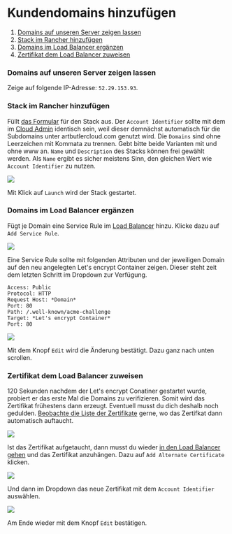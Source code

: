 # Kundendomains hinzufügen

1. [Domains auf unseren Server zeigen lassen](#domains-auf-unseren-server-zeigen-lassen)
2. [Stack im Rancher hinzufügen](#stack-im-rancher-hinzufgen)
3. [Domains im Load Balancer ergänzen](#domains-im-load-balancer-ergnzen)
4. [Zertifikat dem Load Balancer zuweisen](#zertifikat-dem-load-balancer-zuweisen)

### Domains auf unseren Server zeigen lassen

Zeige auf folgende IP-Adresse: `52.29.153.93`.
    
### Stack im Rancher hinzufügen

Füllt [das Formular][1] für den Stack aus. Der `Account Identifier` sollte mit dem im [Cloud Admin][2] identisch sein, weil dieser demnächst automatisch für die Subdomains unter artbutlercloud.com genutzt wird. Die `Domains` sind ohne Leerzeichen mit Kommata zu trennen. Gebt bitte beide Varianten mit und ohne www an. `Name` und `Description` des Stacks können frei gewählt werden. Als `Name` ergibt es sicher meistens Sinn, den gleichen Wert wie `Account Identifier` zu nutzen.

![](https://artbutler.s3.amazonaws.com/howto/step2.png)

Mit Klick auf `Launch` wird der Stack gestartet.

### Domains im Load Balancer ergänzen

Fügt je Domain eine Service Rule im [Load Balancer][3] hinzu. Klicke dazu auf `Add Service Rule`. 

![](https://artbutler.s3.amazonaws.com/howto/step3.png)

Eine Service Rule sollte mit folgenden Attributen und der jeweiligen Domain auf den neu angelegten Let's encrypt Container zeigen. Dieser steht zeit dem letzten Schritt im Dropdown zur Verfügung.

    Access: Public
    Protocol: HTTP
    Request Host: *Domain*
    Port: 80
    Path: /.well-known/acme-challenge
    Target: *Let's encrypt Container*
    Port: 80

![](https://artbutler.s3.amazonaws.com/howto/step4.png)

Mit dem Knopf `Edit` wird die Änderung bestätigt. Dazu ganz nach unten scrollen.

### Zertifikat dem Load Balancer zuweisen

120 Sekunden nachdem der Let's encrypt Conatiner gestartet wurde, probiert er das erste Mal die Domains zu verifizieren. Somit wird das Zertifikat frühestens dann erzeugt. Eventuell musst du dich deshalb noch gedulden. [Beobachte die Liste der Zertifikate][4] gerne, wo das Zertifkat dann automatisch auftaucht. 

![](https://artbutler.s3.amazonaws.com/howto/step5.png)

Ist das Zertifikat aufgetaucht, dann musst du wieder [in den Load Balancer gehen][3] und das Zertifikat anzuhängen. Dazu auf `Add Alternate Certificate` klicken.

![](https://artbutler.s3.amazonaws.com/howto/step6.png)

Und dann im Dropdown das neue Zertifikat mit dem `Account Identifier` auswählen.

![](https://artbutler.s3.amazonaws.com/howto/step7.png)

Am Ende wieder mit dem Knopf `Edit` bestätigen.

[1]: https://rancher.artbutler.com/env/1a5/catalog/Operations:customer?catalogId=Operations
[2]: https://cloudadmin.artbutler.com
[3]: https://rancher.artbutler.com/env/1a5/apps/add-balancer?serviceId=1s10&stackId=1st5&upgrade=true
[4]: https://rancher.artbutler.com/env/1a5/infra/certificates
